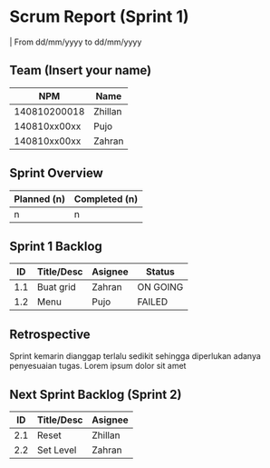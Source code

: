 # Scrum Report (Sprint 1)
| From dd/mm/yyyy to dd/mm/yyyy

## Team (Insert your name)
| NPM           | Name        |
| ------------- |-------------|
| 140810200018  | Zhillan     |
| 140810xx00xx  | Pujo        |
| 140810xx00xx  | Zahran      |

## Sprint Overview
| Planned (n)   | Completed (n) |
| ------------- |-------------- |
| n             | n             |

## Sprint 1 Backlog

| ID  | Title/Desc | Asignee | Status   |
| --- | ---------- | ------- | ------   |
| 1.1 | Buat grid | Zahran   | ON GOING |
| 1.2 | Menu      | Pujo     | FAILED   |

## Retrospective 

Sprint kemarin dianggap terlalu sedikit sehingga diperlukan adanya penyesuaian tugas. Lorem ipsum dolor sit amet

## Next Sprint Backlog (Sprint 2)
| ID  | Title/Desc | Asignee | 
| --- | ---------- | ------- | 
| 2.1 | Reset      | Zhillan | 
| 2.2 | Set Level  | Zahran  | 